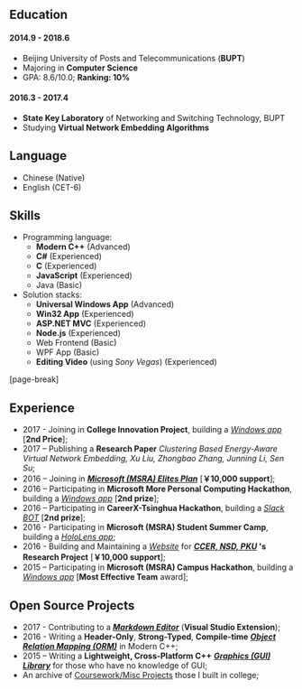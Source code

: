 ﻿## Education

#### 2014.9 - 2018.6

- Beijing University of Posts and Telecommunications (**BUPT**)
- Majoring in **Computer Science**
- GPA: 8.6/10.0; **Ranking: 10%**

#### 2016.3 - 2017.4

- **State Key Laboratory** of Networking and Switching Technology, BUPT
- Studying **Virtual Network Embedding Algorithms**

## Language

- Chinese (Native)
- English (CET-6)

## Skills

- Programming language:
  - **Modern C++** (Advanced)
  - **C#** (Experienced)
  - **C** (Experienced)
  - **JavaScript** (Experienced)
  - Java (Basic)
- Solution stacks:
  - **Universal Windows App** (Advanced)
  - **Win32 App** (Experienced)
  - **ASP.NET MVC** (Experienced)
  - **Node.js** (Experienced)
  - Web Frontend (Basic)
  - WPF App (Basic)
  - **Editing Video** (using *Sony Vegas*) (Experienced)

[page-break]

## Experience

- 2017 - Joining in **College Innovation Project**, building a _[Windows app](https://github.com/YuJianghao/YouPu)_ [**2nd Price**];
- 2017 – Publishing a **Research Paper** _Clustering Based Energy-Aware Virtual Network Embedding, Xu Liu, Zhongbao Zhang, Junning Li, Sen Su_;
- 2016 – Joining in **_[Microsoft (MSRA) Elites Plan](https://studentclub.msra.cn/project/97)_** [**￥10,000 support**];
- 2016 – Participating in **Microsoft More Personal Computing Hackathon**, building a *[Windows app](https://github.com/BOT-Man-JL/Better-Kids)* [**2nd prize**];
- 2016 – Participating in **CareerX-Tsinghua Hackathon**, building a *[Slack BOT](https://github.com/xinhuaRadioLAB/HackerX_slive)* [**2nd prize**];
- 2016 - Participating in **Microsoft (MSRA) Student Summer Camp**, building a *[HoloLens app](https://github.com/BOT-Man-JL/IOT-Holo-Assistant)*;
- 2016 - Building and Maintaining a *[Website](https://github.com/ZhangYuef/Survey_Platform_ccer)* for **_[CCER, NSD, PKU](http://ccer.nsd.edu.cn)_ 's Research Project** [**￥10,000 support**];
- 2015 – Participating in **Microsoft (MSRA) Campus Hackathon**, building a *[Windows app](https://www.microsoft.com/store/apps/Random%20Master/9NBLGGH6HCP7)* [**Most Effective Team** award];

## Open Source Projects

- 2017 - Contributing to a **_[Markdown Editor](https://github.com/madskristensen/MarkdownEditor)_** (**Visual Studio Extension**);
- 2016 - Writing a **Header-Only**, **Strong-Typed**, **Compile-time**
  **_[Object Relation Mapping (ORM)](https://github.com/BOT-Man-JL/ORM-Lite)_** in Modern C++;
- 2015 – Writing a **Lightweight, Cross-Platform C++**
  **_[Graphics (GUI) Library](https://github.com/BOT-Man-JL/EggAche-GL)_**
  for those who have no knowledge of GUI;
- An archive of [Coursework/Misc Projects](https://github.com/BOT-Man-JL/BUPT-Projects)
  those I built in college;
